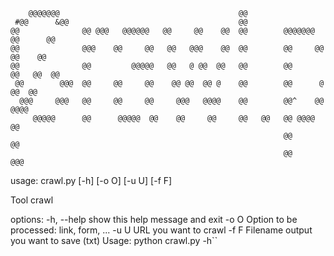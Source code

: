 
        @@@@@@@                                        @@
     #@@      &@@                                      @@
    @@              @@ @@@   @@@@@@   @@     @@    @@  @@        @@@@@@@    @@      @@
    @@              @@@    @@     @@   @@   @@@    @@  @@        @@     @@   @@    @@
    @@              @@         @@@@@   @@   @ @@  @@   @@        @@      @@   @@  @@
     @@        @@@  @@     @@     @@    @@ @@  @@ @    @@        @@      @    @@  @@
      @@@     @@@   @@     @@     @@     @@@   @@@@    @@        @@^    @@     @@@@
         @@@@@      @@      @@@@@  @@    @@     @@     @@   @@   @@ @@@@        @@
                                                                 @@            @@
                                                                 @@          @@@

usage: crawl.py [-h] [-o O] [-u U] [-f F]

Tool crawl

options:
  -h, --help  show this help message and exit
  -o O        Option to be processed: link, form, ...
  -u U        URL you want to crawl
  -f F        Filename output you want to save (txt)
Usage: python crawl.py -h``